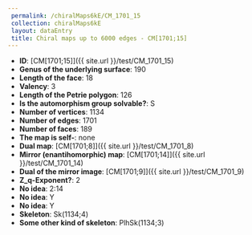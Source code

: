 ```yaml
--- 
 permalink: /chiralMaps6kE/CM_1701_15 
 collection: chiralMaps6kE
 layout: dataEntry
 title: Chiral maps up to 6000 edges - CM[1701;15]
---
```


- **ID**: [CM[1701;15]]({{ site.url }}/test/CM_1701_15)
- **Genus of the underlying surface**: 190
- **Length of the face**: 18
- **Valency**: 3
- **Length of the Petrie polygon**: 126
- **Is the automorphism group solvable?**: S
- **Number of vertices**: 1134
- **Number of edges**: 1701
- **Number of faces**: 189
- **The map is self-**: none
- **Dual map**: [CM[1701;8]]({{ site.url }}/test/CM_1701_8)
- **Mirror (enantihomorphic) map**: [CM[1701;14]]({{ site.url }}/test/CM_1701_14)
- **Dual of the mirror image**: [CM[1701;9]]({{ site.url }}/test/CM_1701_9)
- **Z_q-Exponent?**: 2
- **No idea**:  2:14
- **No idea**: Y
- **No idea**: Y
- **Skeleton**: Sk(1134;4)
- **Some other kind of skeleton**: PlhSk(1134;3)
